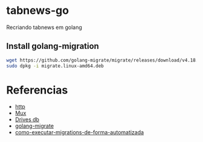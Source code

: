 # tabnews-go

Recriando tabnews em golang

## Install golang-migration

```bash
wget https://github.com/golang-migrate/migrate/releases/download/v4.18.2/migrate.linux-amd64.deb
sudo dpkg -i migrate.linux-amd64.deb
```

# Referencias

- [http](https://pkg.go.dev/net/http)
- [Mux](https://github.com/gorilla/mux)
- [Drives db](https://go.dev/wiki/SQLDrivers)
- [golang-migrate](https://github.com/golang-migrate/migrate?tab=readme-ov-file#cli-usage)
- [como-executar-migrations-de-forma-automatizada](https://aprendagolang.com.br/como-executar-migrations-de-forma-automatizada/)
